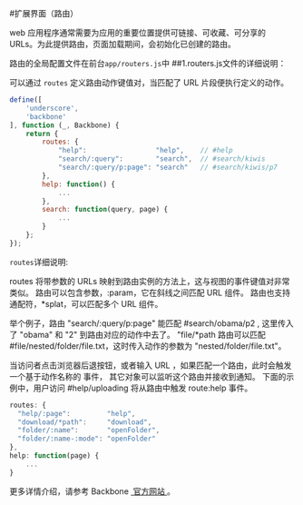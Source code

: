 #扩展界面（路由）

 web 应用程序通常需要为应用的重要位置提供可链接、可收藏、可分享的 URLs。为此提供路由，页面加载期间，会初始化已创建的路由。

路由的全局配置文件在前台`app/routers.js`中
##1.routers.js文件的详细说明：

可以通过 `routes` 定义路由动作键值对，当匹配了 URL 片段便执行定义的动作。
```javascript
define([
    'underscore',
    'backbone'
], function (_, Backbone) {
    return {
        routes: {
            "help":                 "help",    // #help
            "search/:query":        "search",  // #search/kiwis
            "search/:query/p:page": "search"   // #search/kiwis/p7
        },
        help: function() {
            ...
        },
        search: function(query, page) {
            ...
        }
    };
});
```
`routes`详细说明:

routes 将带参数的 URLs 映射到路由实例的方法上，这与视图的事件键值对非常类似。 路由可以包含参数，:param，它在斜线之间匹配 URL 组件。 路由也支持通配符，*splat，可以匹配多个 URL 组件。

举个例子，路由 "search/:query/p:page" 能匹配 #search/obama/p2 , 这里传入了 "obama" 和 "2" 到路由对应的动作中去了。 "file/*path 路由可以匹配 #file/nested/folder/file.txt，这时传入动作的参数为 "nested/folder/file.txt"。

当访问者点击浏览器后退按钮，或者输入 URL ，如果匹配一个路由，此时会触发一个基于动作名称的 事件， 其它对象可以监听这个路由并接收到通知。 下面的示例中，用户访问 #help/uploading 将从路由中触发 route:help 事件。
```javascript
routes: {
  "help/:page":         "help",
  "download/*path":     "download",
  "folder/:name":       "openFolder",
  "folder/:name-:mode": "openFolder"
},
help: function(page) {
    ...
}
```
更多详情介绍，请参考 Backbone <a href="http://backbonejs.org/#Router" target="_blank">&nbsp;官方网站&nbsp;</a>。
